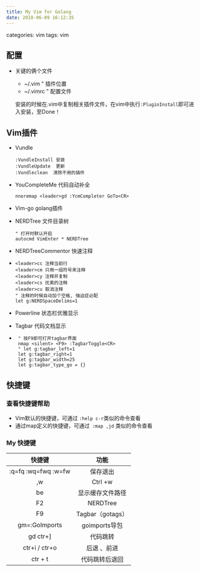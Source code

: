 ```yaml
---
title: My Vim for Golang
date: 2018-06-09 16:12:35
---
```



categories: vim
tags: vim

## 配置

* 关键的俩个文件 

  * ~/.vim   "  插件位置
  * ~/.vimrc   "  配置文件

  安装的时候在.vim中复制相关插件文件，在vim中执行`:PluginInstall`即可进入安装，至Done！

## Vim插件

* Vundle 

  ```vim
  :VundleInstall 安装
  :VundleUpdate  更新
  :Vundleclean  清除不用的插件
  ```

+ YouCompleteMe      代码自动补全

  ~~~vim
  nnoremap <leader>gd :YcmCompleter GoTo<CR>
  ~~~

+ Vim-go      golang插件

+ NERDTree    文件目录树

  ```
  " 打开时默认开启
  autocmd VimEnter * NERDTree
  ```

+ NERDTreeCommentor    快速注释

+ ```
  <leader>cc 注释当前行
  <leader>cm 只用一组符号来注释
  <leader>cy 注释并复制
  <leader>cs 优美的注释
  <leader>cu 取消注释
  " 注释的时候自动加个空格, 强迫症必配
  let g:NERDSpaceDelims=1
  ```

+ Powerline    状态栏优雅显示

+ Tagbar     代码文档显示

+ ```
   " 按F9即可打开tagbar界面
   nmap <silent> <F9> :TagbarToggle<CR>
   " let g:tagbar_left=1
   let g:tagbar_right=1
   let g:tagbar_width=25
   let g:tagbar_type_go = {}
   ```
## 快捷键

### 查看快捷键帮助

* Vim默认的快捷键，可通过 `:help c-r`类似的命令查看
* 通过map定义的快捷键，可通过` :map ,jd` 类似的命令查看

### My 快捷键

|        快捷键        |       功能       |
| :------------------: | :--------------: |
| :q=fq  :wq=fwq :w=fw |     保存退出     |
|          ,w          |     Ctrl +w      |
|          be          | 显示缓存文件路径 |
|          F2          |     NERDTree     |
|          F9          | Tagbar（gotags） |
|    gm=:GoImports     |  goimports导包   |
|      gd   ctr+]      |     代码跳转     |
|    ctr+i / ctr+o     |   后退 、前进    |
|       ctr + t        |  代码跳转后退回  |
